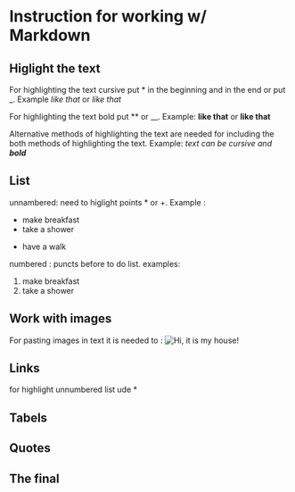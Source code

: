 # Instruction for working w/ Markdown

## Higlight the text

For highlighting the text cursive put * in the beginning and in the end or put _. Example *like that* or _like that_

For highlighting the text bold put ** or __. Example: **like that** or __like that__

Alternative methods of highlighting the text are needed for including the both methods of highlighting the text. Example: _text can be cursive and **bold**_

## List

unnambered: need to higlight points * or +. Example : 
* make breakfast
* take a shower 
+ have a walk

numbered : puncts before to do list. examples: 
1. make breakfast
2. take a shower
## Work with images 

For pasting images in text it is needed to :
![Hi, it is my house!](IMG_5421.jpeg)

## Links 
for highlight unnumbered list ude *
## Tabels 

## Quotes

## The final